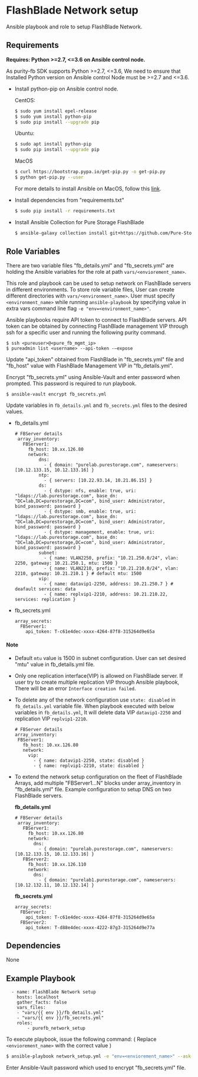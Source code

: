 FlashBlade Network setup
=========

Ansible playbook and role to setup FlashBlade Network.

Requirements
------------
**Requires: Python >=2.7, <=3.6 on Ansible control node.**

As purity-fb SDK supports Python >=2.7, <=3.6, We need to ensure that Installed Python version on Ansible control Node must be >=2.7 and <=3.6.

* Install python-pip on Ansible control node.

  CentOS:
    ```bash
    $ sudo yum install epel-release
    $ sudo yum install python-pip
    $ sudo pip install --upgrade pip
    ```
  Ubuntu:
    ```bash
    $ sudo apt install python-pip
    $ sudo pip install --upgrade pip
    ```
  MacOS
    ```bash
    $ curl https://bootstrap.pypa.io/get-pip.py -o get-pip.py
    $ python get-pip.py --user
    ```
  For more details to install Ansible on MacOS, follow this [link](https://docs.ansible.com/ansible/latest/installation_guide/intro_installation.html#installing-ansible-with-pip).
  
* Install dependencies from "requirements.txt"
    ```bash
    $ sudo pip install -r requirements.txt 
    ```
* Install Ansible Collection for Pure Storage FlashBlade
    ```bash
    $ ansible-galaxy collection install git+https://github.com/Pure-Storage-Ansible/FlashBlade-Collection.git#/collections/ansible_collections/purestorage/flashblade/
    ```

Role Variables
--------------

There are two variable files "fb_details.yml" and "fb_secrets.yml" are holding the Ansible variables for the role at path `vars/<enviorement_name>`. 

This role and playbook can be used to setup network on FlashBlade servers in different environments. To store role variable files, User can create different directories with `vars/<environment_name>`. User must specify `<environment_name>` while running `ansible-playbook` by specifying value in extra vars command line flag `-e "env=<environment_name>"`.

Ansible playbooks require API token to connect to FlashBlade servers. API token can be obtained by connecting FlashBlade management VIP through ssh for a specific user and running the following purity command.
   ```
   $ ssh <pureuser>@<pure_fb_mgmt_ip>
   $ pureadmin list <username> --api-token -–expose
   ```
Update "api_token" obtained from FlashBlade in "fb_secrets.yml" file and "fb_host" value with FlashBlade Management VIP in "fb_details.yml".

Encrypt "fb_secrets.yml" using Ansible-Vault and enter password when prompted. This password is required to run playbook.
```
$ ansible-vault encrypt fb_secrets.yml
```

Update variables in `fb_details.yml` and `fb_secrets.yml` files to the desired values.

* fb_details.yml
   ```
   # FBServer details
    array_inventory:               
      FBServer1:
        fb_host: 10.xx.126.80
        network:
            dns: 
              - { domain: "purelab.purestorage.com", nameservers: [10.12.133.15, 10.12.133.16] } 
            ntp: 
              - { servers: [10.22.93.14, 10.21.86.15] }   
            ds:                           
              - { dstype: nfs, enable: true, uri: "ldaps://lab.purestorage.com", base_dn: "DC=lab,DC=purestorage,DC=com", bind_user: Administrator, bind_password: password } 
              - { dstype: smb, enable: true, uri: "ldaps://lab.purestorage.com", base_dn: "DC=lab,DC=purestorage,DC=com", bind_user: Administrator, bind_password: password } 
              - { dstype: management, enable: true, uri: "ldaps://lab.purestorage.com", base_dn: "DC=lab,DC=purestorage,DC=com", bind_user: Administrator, bind_password: password }   
            subnet: 
              - { name: VLAN2250, prefix: "10.21.250.0/24", vlan: 2250, gateway: 10.21.250.1, mtu: 1500 }
              - { name: VLAN2210, prefix: "10.21.210.0/24", vlan: 2210, gateway: 10.21.210.1 } # default mtu: 1500
            vip: 
              - { name: datavip1-2250, address: 10.21.250.7 } # deafault services: data
              - { name: replvip1-2210, address: 10.21.210.22, services: replication }                               
    ```

* fb_secrets.yml
    ```
    array_secrets:               
      FBServer1:
        api_token: T-c61e4dec-xxxx-4264-87f8-315264d9e65a
    ```
#### Note
 * Default `mtu` value is 1500 in subnet configuration. User can set desired "mtu" value in fb_details.yml file.
 * Only one replication interface(VIP) is allowed on FlashBlade server. If user try to create multiple replication VIP through Ansible playbook, There will be an error `Interface creation failed`.
 * To delete any of the network configuration use `state: disabled` in `fb_details.yml` variable file. When playbook executed with below variables in `fb_details.yml`, It will delete data VIP `datavip1-2250` and replication VIP `replvip1-2210`.
     ```
   # FBServer details
    array_inventory:               
      FBServer1:
        fb_host: 10.xx.126.80
        network:
          vip: 
            - { name: datavip1-2250, state: disabled }
            - { name: replvip1-2210, state: disabled }                               
    ```
 * To extend the network setup configuration on the fleet of FlashBlade Arrays, add multiple "FBServer1...N" blocks under array_inventory in "fb_details.yml" file.
 Example configuration to setup DNS on two FlashBlade servers.
   
   **fb_details.yml**
   ```
   # FBServer details
    array_inventory:               
      FBServer1:
        fb_host: 10.xx.126.80
        network:
          dns: 
            - { domain: "purelab.purestorage.com", nameservers: [10.12.133.15, 10.12.133.16] } 
      FBServer2:
        fb_host: 10.xx.126.110
        network:
          dns: 
            - { domain: "purelab1.purestorage.com", nameservers: [10.12.132.11, 10.12.132.14] } 
    ```
    **fb_secrets.yml**
    
    ```
    array_secrets:               
      FBServer1:
        api_token: T-c61e4dec-xxxx-4264-87f8-315264d9e65a
      FBServer2:
        api_token: T-d88e4dec-xxxx-4222-87g3-315264d9e77a
    ```
Dependencies
------------

None

Example Playbook
----------------

      - name: FlashBlade Network setup
        hosts: localhost
        gather_facts: false
        vars_files:
        - "vars/{{ env }}/fb_details.yml"
        - "vars/{{ env }}/fb_secrets.yml"
        roles:
            - purefb_network_setup

To execute playbook, issue the following command:
( Replace `<enviorement_name>` with the correct value )
   ```bash
   $ ansible-playbook network_setup.yml -e "env=<enviorement_name>" --ask-vault-pass
   ```
Enter Ansible-Vault password which used to encrypt "fb_secrets.yml" file.
